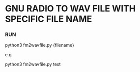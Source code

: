 # GNU RADIO TO WAV FILE WITH SPECIFIC FILE NAME

### RUN 

python3 fm2wavfile.py {filename}

e.g

python3 fm2wavfile.py test

